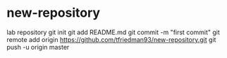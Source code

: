 # new-repository
lab repository
git init
git add README.md
git commit -m "first commit"
git remote add origin https://github.com/tfriedman93/new-repository.git
git push -u origin master
